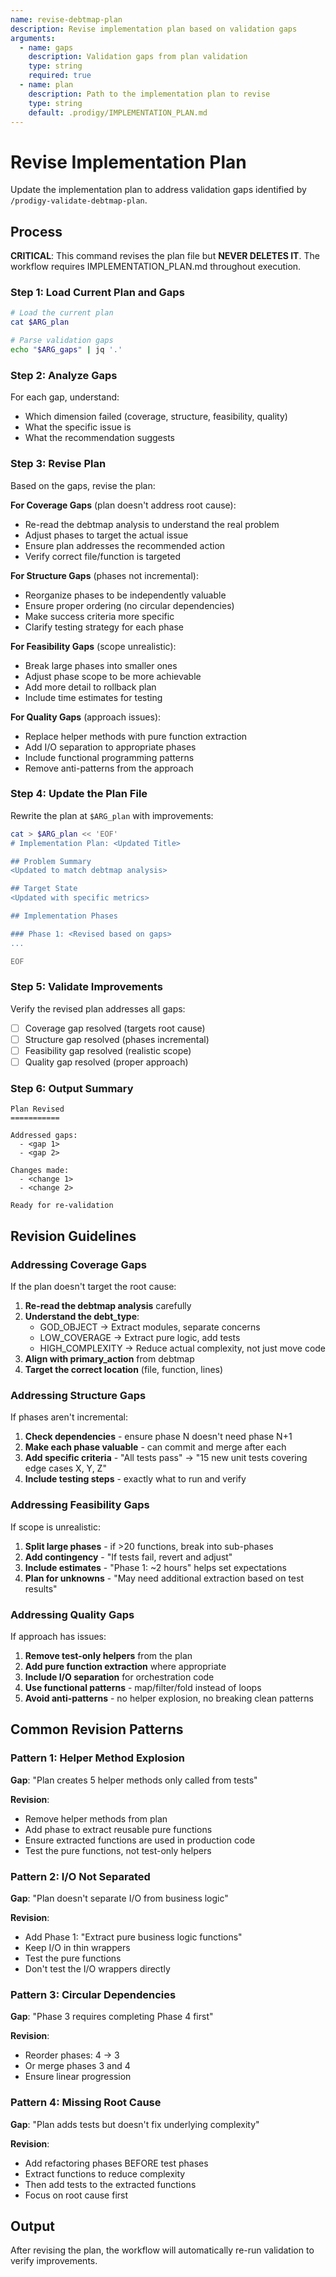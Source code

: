 ```yaml
---
name: revise-debtmap-plan
description: Revise implementation plan based on validation gaps
arguments:
  - name: gaps
    description: Validation gaps from plan validation
    type: string
    required: true
  - name: plan
    description: Path to the implementation plan to revise
    type: string
    default: .prodigy/IMPLEMENTATION_PLAN.md
---
```


# Revise Implementation Plan

Update the implementation plan to address validation gaps identified by `/prodigy-validate-debtmap-plan`.

## Process

**CRITICAL**: This command revises the plan file but **NEVER DELETES IT**. The workflow requires IMPLEMENTATION_PLAN.md throughout execution.

### Step 1: Load Current Plan and Gaps

```bash
# Load the current plan
cat $ARG_plan

# Parse validation gaps
echo "$ARG_gaps" | jq '.'
```

### Step 2: Analyze Gaps

For each gap, understand:
- Which dimension failed (coverage, structure, feasibility, quality)
- What the specific issue is
- What the recommendation suggests

### Step 3: Revise Plan

Based on the gaps, revise the plan:

**For Coverage Gaps** (plan doesn't address root cause):
- Re-read the debtmap analysis to understand the real problem
- Adjust phases to target the actual issue
- Ensure plan addresses the recommended action
- Verify correct file/function is targeted

**For Structure Gaps** (phases not incremental):
- Reorganize phases to be independently valuable
- Ensure proper ordering (no circular dependencies)
- Make success criteria more specific
- Clarify testing strategy for each phase

**For Feasibility Gaps** (scope unrealistic):
- Break large phases into smaller ones
- Adjust phase scope to be more achievable
- Add more detail to rollback plan
- Include time estimates for testing

**For Quality Gaps** (approach issues):
- Replace helper methods with pure function extraction
- Add I/O separation to appropriate phases
- Include functional programming patterns
- Remove anti-patterns from the approach

### Step 4: Update the Plan File

Rewrite the plan at `$ARG_plan` with improvements:

```bash
cat > $ARG_plan << 'EOF'
# Implementation Plan: <Updated Title>

## Problem Summary
<Updated to match debtmap analysis>

## Target State
<Updated with specific metrics>

## Implementation Phases

### Phase 1: <Revised based on gaps>
...

EOF
```

### Step 5: Validate Improvements

Verify the revised plan addresses all gaps:

- [ ] Coverage gap resolved (targets root cause)
- [ ] Structure gap resolved (phases incremental)
- [ ] Feasibility gap resolved (realistic scope)
- [ ] Quality gap resolved (proper approach)

### Step 6: Output Summary

```
Plan Revised
===========

Addressed gaps:
  - <gap 1>
  - <gap 2>

Changes made:
  - <change 1>
  - <change 2>

Ready for re-validation
```

## Revision Guidelines

### Addressing Coverage Gaps

If the plan doesn't target the root cause:

1. **Re-read the debtmap analysis** carefully
2. **Understand the debt_type**:
   - GOD_OBJECT → Extract modules, separate concerns
   - LOW_COVERAGE → Extract pure logic, add tests
   - HIGH_COMPLEXITY → Reduce actual complexity, not just move code
3. **Align with primary_action** from debtmap
4. **Target the correct location** (file, function, lines)

### Addressing Structure Gaps

If phases aren't incremental:

1. **Check dependencies** - ensure phase N doesn't need phase N+1
2. **Make each phase valuable** - can commit and merge after each
3. **Add specific criteria** - "All tests pass" → "15 new unit tests covering edge cases X, Y, Z"
4. **Include testing steps** - exactly what to run and verify

### Addressing Feasibility Gaps

If scope is unrealistic:

1. **Split large phases** - if >20 functions, break into sub-phases
2. **Add contingency** - "If tests fail, revert and adjust"
3. **Include estimates** - "Phase 1: ~2 hours" helps set expectations
4. **Plan for unknowns** - "May need additional extraction based on test results"

### Addressing Quality Gaps

If approach has issues:

1. **Remove test-only helpers** from the plan
2. **Add pure function extraction** where appropriate
3. **Include I/O separation** for orchestration code
4. **Use functional patterns** - map/filter/fold instead of loops
5. **Avoid anti-patterns** - no helper explosion, no breaking clean patterns

## Common Revision Patterns

### Pattern 1: Helper Method Explosion

**Gap**: "Plan creates 5 helper methods only called from tests"

**Revision**:
- Remove helper methods from plan
- Add phase to extract reusable pure functions
- Ensure extracted functions are used in production code
- Test the pure functions, not test-only helpers

### Pattern 2: I/O Not Separated

**Gap**: "Plan doesn't separate I/O from business logic"

**Revision**:
- Add Phase 1: "Extract pure business logic functions"
- Keep I/O in thin wrappers
- Test the pure functions
- Don't test the I/O wrappers directly

### Pattern 3: Circular Dependencies

**Gap**: "Phase 3 requires completing Phase 4 first"

**Revision**:
- Reorder phases: 4 → 3
- Or merge phases 3 and 4
- Ensure linear progression

### Pattern 4: Missing Root Cause

**Gap**: "Plan adds tests but doesn't fix underlying complexity"

**Revision**:
- Add refactoring phases BEFORE test phases
- Extract functions to reduce complexity
- Then add tests to the extracted functions
- Focus on root cause first

## Output

After revising the plan, the workflow will automatically re-run validation to verify improvements.
